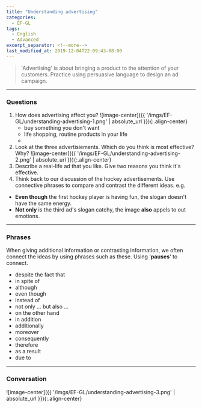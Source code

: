 ```yaml
---
title: "Understanding advertising"
categories:
  - EF-GL
tags:
  - English
  - Advanced
excerpt_separator: <!--more-->
last_modified_at: 2019-12-04T22:09:43-08:00
---
```

> 'Advertising' is about bringing a product to the attention of your customers. Practice using persuasive language to design an ad campaign.
<!--more-->

----------------------
### Questions
1. How does advertising affect you?
   ![image-center]({{ '/imgs/EF-GL/understanding-advertising-1.png' | absolute_url }}){:.align-center}
   - buy something you don't want
   - life shopping, routine products in your life
   - 
2. Look at the three advertisiements. Which do you think is most effective? Why?
   ![image-center]({{ '/imgs/EF-GL/understanding-advertising-2.png' | absolute_url }}){:.align-center}
3. Describe a real-life ad that you like. Give two reasons you think it's effective.
4. Think back to our discussion of the hockey advertisements. Use connective phrases to compare and contrast the different ideas.
e.g. 
- **Even though** the first hockey player is having fun, the slogan doesn't have the same energy.
- **Not only** is the third ad's slogan catchy, the image **also** appels to out emotions.

----------------------
### Phrases
When giving additional information or contrasting information, we often connect the ideas by using phrases such as these. Using '**pauses**' to connect.
- despite the fact that
- in spite of
- although
- even though
- instead of
- not only ... but also ...
- on the other hand
- in addition
- additionally
- moreover
- consequently
- therefore
- as a result
- due to

----------------------
### Conversation
![image-center]({{ '/imgs/EF-GL/understanding-advertising-3.png' | absolute_url }}){:.align-center}

